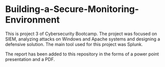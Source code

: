 # Building-a-Secure-Monitoring-Environment

This is project 3 of Cybersecurity Bootcamp.
The project was focused on SIEM, analyzing attacks on Windows and Apache systems and designing a defensive solution.
The main tool used for this project was Splunk.

The report has been added to this repository in the forms of a power point presentation and a PDF.
